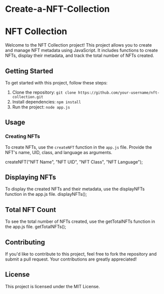 # Create-a-NFT-Collection

# NFT Collection

Welcome to the NFT Collection project! This project allows you to create and manage NFT metadata using JavaScript. It includes functions to create NFTs, display their metadata, and track the total number of NFTs created.

## Getting Started

To get started with this project, follow these steps:

1. Clone the repository: `git clone https://github.com/your-username/nft-collection.git`
2. Install dependencies: `npm install`
3. Run the project: `node app.js`

## Usage
### Creating NFTs

To create NFTs, use the `createNFT` function in the `app.js` file. Provide the NFT's name, UID, class, and language as arguments.

createNFT("NFT Name", "NFT UID", "NFT Class", "NFT Language");


## Displaying NFTs
To display the created NFTs and their metadata, use the displayNFTs function in the app.js file.
displayNFTs();

## Total NFT Count
To see the total number of NFTs created, use the getTotalNFTs function in the app.js file.
getTotalNFTs();

## Contributing
If you'd like to contribute to this project, feel free to fork the repository and submit a pull request. Your contributions are greatly appreciated!

## License
This project is licensed under the MIT License.






